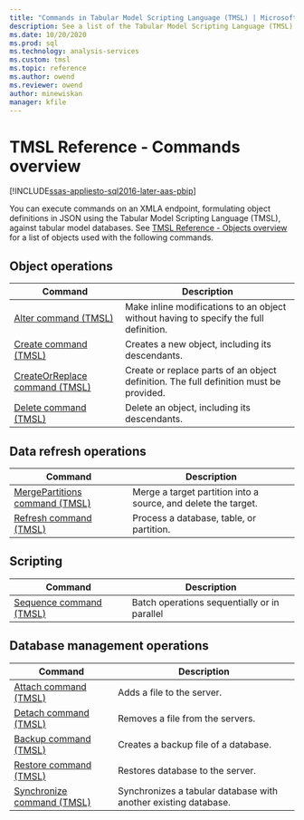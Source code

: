```yaml
---
title: "Commands in Tabular Model Scripting Language (TMSL) | Microsoft Docs"
description: See a list of the Tabular Model Scripting Language (TMSL) commands used against tabular model databases.
ms.date: 10/20/2020
ms.prod: sql
ms.technology: analysis-services
ms.custom: tmsl
ms.topic: reference
ms.author: owend
ms.reviewer: owend
author: minewiskan
manager: kfile
---
```

# TMSL Reference - Commands overview

[!INCLUDE[ssas-appliesto-sql2016-later-aas-pbip](../includes/ssas-appliesto-sql2016-later-aas-pbip.md)]

You can execute commands on an XMLA endpoint, formulating object definitions in JSON using the Tabular Model Scripting Language (TMSL), against tabular model databases. See [TMSL Reference - Objects overview](tmsl-reference-tabular-objects.md) for a list of objects used with the following commands.  
  
## Object operations  
  
| Command | Description |
| ------- | ----------- |
|[Alter command &#40;TMSL&#41;](alter-command-tmsl.md)|Make inline modifications to an object without having to specify the full definition.|  
|[Create command &#40;TMSL&#41;](create-command-tmsl.md)|Creates a new object, including its descendants.|  
|[CreateOrReplace command &#40;TMSL&#41;](createorreplace-command-tmsl.md)|Create or replace parts of an object definition. The full definition must be provided.|  
|[Delete command &#40;TMSL&#41;](delete-command-tmsl.md)|Delete an object, including its descendants.|  
  
## Data refresh operations  
  
| Command | Description |
| ------- | ----------- |  
|[MergePartitions command &#40;TMSL&#41;](mergepartitions-command-tmsl.md)|Merge a target partition into a source, and delete the target.|  
|[Refresh command &#40;TMSL&#41;](refresh-command-tmsl.md)|Process a database, table, or partition.|  
  
## Scripting  
  
| Command | Description |
| ------- | ----------- |  
|[Sequence command &#40;TMSL&#41;](sequence-command-tmsl.md)|Batch operations sequentially or in parallel|  
  
## Database management operations  
  
| Command | Description |
| ------- | ----------- |  
|[Attach command &#40;TMSL&#41;](attach-command-tmsl.md)|Adds a file to the server.|  
|[Detach command &#40;TMSL&#41;](detach-command-tmsl.md)|Removes a file from the servers.|  
|[Backup command &#40;TMSL&#41;](backup-command-tmsl.md)|Creates a backup file of a database.|  
|[Restore command &#40;TMSL&#41;](restore-command-tmsl.md)|Restores database to the server.|  
|[Synchronize command &#40;TMSL&#41;](synchronize-command-tmsl.md)|Synchronizes a tabular database with another existing database.| 